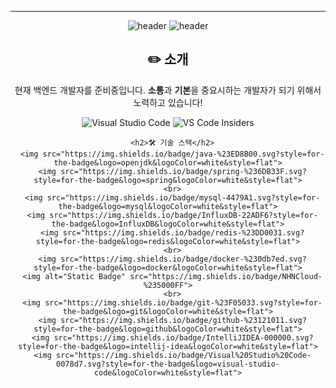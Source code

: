 <!--
**caboooom/caboooom** is a ✨ _special_ ✨ repository because its `README.md` (this file) appears on your GitHub profile.

Here are some ideas to get you started:

- 🔭 I’m currently working on ...
- 🌱 I’m currently learning ...
- 👯 I’m looking to collaborate on ...
- 🤔 I’m looking for help with ...
- 💬 Ask me about ...
- 📫 How to reach me: ...
- 😄 Pronouns: ...
- ⚡ Fun fact: ...
-->


- - -     
<div align=center>

![header](https://capsule-render.vercel.app/api?type=waving&color=auto&height=100&section=header)
![header](https://capsule-render.vercel.app/api?type=transparent&color=auto&height=200&section=header&text=Hi!👋%20I'm%20InSub%20Yoon&fontSize=45&fontColor=000000&desc=안녕하세요!%20현재%20백엔드에%20관심이%20많은%20윤인섭입니다!&descSize=15&descAlignY=76)

## ✏️ 소개

현재 백엔드 개발자를 준비중입니다. **소통**과 **기본**을 중요시하는 개발자가 되기 위해서 노력하고 있습니다!

![Visual Studio Code](https://img.shields.io/badge/Visual%20Studio%20Code-0078d7.svg?style=for-the-badge&logo=visual-studio-code&logoColor=white)
![VS Code Insiders](https://img.shields.io/badge/VS%20Code%20Insiders-35b393.svg?style=for-the-badge&logo=visual-studio-code&logoColor=white)

      <h2>🛠️ 기술 스택</h2>
      <img src="https://img.shields.io/badge/java-%23ED8B00.svg?style=for-the-badge&logo=openjdk&logoColor=white&style=flat">
      <img src="https://img.shields.io/badge/spring-%236DB33F.svg?style=for-the-badge&logo=spring&logoColor=white&style=flat">
      <br>
      <img src="https://img.shields.io/badge/mysql-4479A1.svg?style=for-the-badge&logo=mysql&logoColor=white&style=flat">
      <img src="https://img.shields.io/badge/InfluxDB-22ADF6?style=for-the-badge&logo=InfluxDB&logoColor=white&style=flat">
      <img src="https://img.shields.io/badge/redis-%23DD0031.svg?style=for-the-badge&logo=redis&logoColor=white&style=flat">
      <br>
      <img src="https://img.shields.io/badge/docker-%230db7ed.svg?style=for-the-badge&logo=docker&logoColor=white&style=flat">
      <img alt="Static Badge" src="https://img.shields.io/badge/NHNCloud-%235000FF">
      <br>
      <img src="https://img.shields.io/badge/git-%23F05033.svg?style=for-the-badge&logo=git&logoColor=white&style=flat">
      <img src="https://img.shields.io/badge/github-%23121011.svg?style=for-the-badge&logo=github&logoColor=white&style=flat">
      <img src="https://img.shields.io/badge/IntelliJIDEA-000000.svg?style=for-the-badge&logo=intellij-idea&logoColor=white&style=flat">
      <img src="https://img.shields.io/badge/Visual%20Studio%20Code-0078d7.svg?style=for-the-badge&logo=visual-studio-code&logoColor=white&style=flat">
</div>
